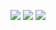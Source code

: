 [![](https://img.shields.io/endpoint?url=https://i.pluginhub.info/shields/rank/plugin/translation-plugin)](https://runelite.net/plugin-hub)
[![](https://img.shields.io/endpoint?url=https://i.pluginhub.info/shields/installs/plugin/translation-plugin)](https://runelite.net/plugin-hub)
[![](https://img.shields.io/endpoint?url=https://i.pluginhub.info/shields/rank/author/PlayerCoder1)](https://runelite.net/plugin-hub)

<!--
**PlayerCoder1/PlayerCoder1** is a ✨ _special_ ✨ repository because its `README.md` (this file) appears on your GitHub profile.
-->
